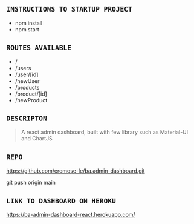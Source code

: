 ## `INSTRUCTIONS TO STARTUP PROJECT`

- npm install
- npm start

## `ROUTES AVAILABLE`

- /
- /users
- /user/[id]
- /newUser
- /products
- /product/[id]
- /newProduct

## `DESCRIPTON`

> A react admin dashboard, built with few library such as Material-UI and ChartJS

## `REPO`

https://github.com/eromose-le/ba.admin-dashboard.git

git push origin main

## `LINK TO DASHBOARD ON HEROKU`

https://ba-admin-dashboard-react.herokuapp.com/

